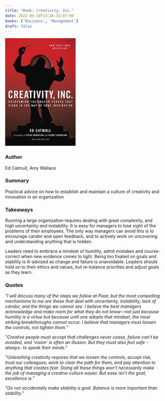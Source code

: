```yaml
---
title: "Book: Creativity, Inc."
date: 2022-04-10T13:26:33-07:00
books: ['Business', 'Management']
draft: false 
---
```


![Creativity Inc.](img/book_cover_creativity_inc.jpg)

### Author

Ed Catmull, Amy Wallace

### Summary

Practical advice on how to establish and maintain a culture of creativity and innovation in an organization

### Takeaways

Running a large organization requires dealing with great complexity, and high uncertainty and instability. It is easy for managers to lose sight of the problems of their employees. The only way managers can avoid this is to encourage candor and open feedback, and to actively work on uncovering and understanding anything that is hidden.

Leaders need to embrace a mindset of humility, admit mistakes and course-correct when new evidence comes to light. Being too fixated on goals and stability is ill-advised as change and failure is unavoidable. Leaders should hold on to their ethics and values, but re-balance priorities and adjust goals as they learn.

### Quotes

*"I will discuss many of the steps we follow at Pixar, but the most compelling mechanisms to me are those that deal with uncertainty, instability, lack of candor, and the things we cannot see. I believe the best managers acknowledge and make room for what they do not know—not just because humility is a virtue but because until one adopts that mindset, the most striking breakthroughs cannot occur. I believe that managers must loosen the controls, not tighten them."*

*"Creative people must accept that challenges never cease, failure can’t be avoided, and 'vision' is often an illusion. But they must also feel safe -always- to speak their minds."*

*"Unleashing creativity requires that we loosen the controls, accept risk, trust our colleagues, work to clear the path for them, and pay attention to anything that creates fear. Doing all these things won’t necessarily make the job of managing a creative culture easier. But ease isn’t the goal; excellence is."*

*"Do not accidentally make stability a goal. Balance is more important than stability."*

